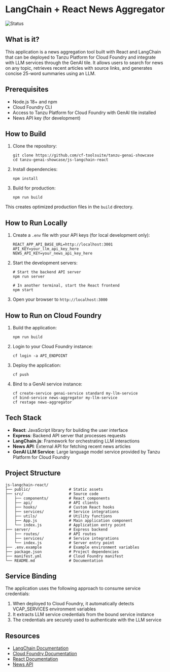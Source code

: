 # LangChain + React News Aggregator

![Status](https://img.shields.io/badge/status-under%20development-darkred)

## What is it?

This application is a news aggregation tool built with React and LangChain that can be deployed to Tanzu Platform for Cloud Foundry and integrate with LLM services through the GenAI tile. It allows users to search for news on any topic, retrieves recent articles with source links, and generates concise 25-word summaries using an LLM.

## Prerequisites

- Node.js 18+ and npm
- Cloud Foundry CLI
- Access to Tanzu Platform for Cloud Foundry with GenAI tile installed
- News API key (for development)

## How to Build

1. Clone the repository:
   ```
   git clone https://github.com/cf-toolsuite/tanzu-genai-showcase
   cd tanzu-genai-showcase/js-langchain-react
   ```

2. Install dependencies:
   ```
   npm install
   ```

3. Build for production:
   ```
   npm run build
   ```

This creates optimized production files in the `build` directory.

## How to Run Locally

1. Create a `.env` file with your API keys (for local development only):
   ```
   REACT_APP_API_BASE_URL=http://localhost:3001
   API_KEY=your_llm_api_key_here
   NEWS_API_KEY=your_news_api_key_here
   ```

2. Start the development servers:
   ```
   # Start the backend API server
   npm run server
   
   # In another terminal, start the React frontend
   npm start
   ```

3. Open your browser to `http://localhost:3000`

## How to Run on Cloud Foundry

1. Build the application:
   ```
   npm run build
   ```

2. Login to your Cloud Foundry instance:
   ```
   cf login -a API_ENDPOINT
   ```

3. Deploy the application:
   ```
   cf push
   ```

4. Bind to a GenAI service instance:
   ```
   cf create-service genai-service standard my-llm-service
   cf bind-service news-aggregator my-llm-service
   cf restage news-aggregator
   ```

## Tech Stack

- **React**: JavaScript library for building the user interface
- **Express**: Backend API server that processes requests
- **LangChain.js**: Framework for orchestrating LLM interactions
- **News API**: External API for fetching recent news articles
- **GenAI LLM Service**: Large language model service provided by Tanzu Platform for Cloud Foundry

## Project Structure

```
js-langchain-react/
├── public/                 # Static assets
├── src/                    # Source code
│   ├── components/         # React components
│   ├── api/                # API clients
│   ├── hooks/              # Custom React hooks
│   ├── services/           # Service integrations
│   ├── utils/              # Utility functions
│   ├── App.js              # Main application component
│   └── index.js            # Application entry point
├── server/                 # Express backend
│   ├── routes/             # API routes
│   ├── services/           # Service integrations
│   └── index.js            # Server entry point
├── .env.example            # Example environment variables
├── package.json            # Project dependencies
├── manifest.yml            # Cloud Foundry manifest
└── README.md               # Documentation
```

## Service Binding

The application uses the following approach to consume service credentials:

1. When deployed to Cloud Foundry, it automatically detects VCAP_SERVICES environment variables
2. It extracts LLM service credentials from the bound service instance
3. The credentials are securely used to authenticate with the LLM service

## Resources

- [LangChain Documentation](https://js.langchain.com/docs/)
- [Cloud Foundry Documentation](https://docs.cloudfoundry.org/)
- [React Documentation](https://reactjs.org/docs/getting-started.html)
- [News API](https://newsapi.org/)
